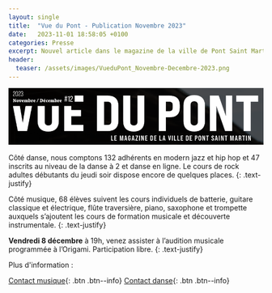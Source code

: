 ```yaml
---
layout: single
title:  "Vue du Pont - Publication Novembre 2023"
date:   2023-11-01 18:58:05 +0100
categories: Presse
excerpt: Nouvel article dans le magazine de la ville de Pont Saint Martin.
header:
  teaser: /assets/images/VueduPont_Novembre-Decembre-2023.png
---
```


![alt](/assets/images/VueduPont_Novembre-Decembre-2023.png)

Côté danse, nous comptons 132 adhérents en modern jazz et hip hop et 47 inscrits au niveau de la danse à 2 et danse en ligne. Le cours de rock adultes débutants du jeudi soir dispose encore de quelques places.
{: .text-justify}

Côté musique, 68 élèves suivent les cours individuels de batterie, guitare classique et électrique, flûte traversière, piano, saxophone et trompette auxquels s’ajoutent les cours de formation musicale et découverte instrumentale.
{: .text-justify}

**Vendredi 8 décembre** à 19h, venez assister à l’audition musicale programmée à l’Origami. Participation libre.
{: .text-justify}

Plus d'information : 

[Contact musique](mailto://musiquepsm@gmail.com){: .btn .btn--info}
[Contact danse](mailto://dansepsm@gmail.com){: .btn .btn--info}
